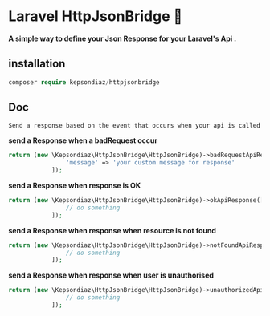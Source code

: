 # Laravel HttpJsonBridge 🌉

**A simple way to define your Json Response for your Laravel's Api .**

## installation

```php
composer require kepsondiaz/httpjsonbridge
```

## Doc
    Send a response based on the event that occurs when your api is called

**send a Response when a badRequest occur**
```php
return (new \Kepsondiaz\HttpJsonBridge\HttpJsonBridge)->badRequestApiResponse([
                'message' => 'your custom message for response'
            ]);
```

**send a Response when response is OK**
```php
return (new \Kepsondiaz\HttpJsonBridge\HttpJsonBridge)->okApiResponse([
                // do something
            ]);
```

**send a Response when response when resource is not found**
```php
return (new \Kepsondiaz\HttpJsonBridge\HttpJsonBridge)->notFoundApiResponse([
                // do something
            ]);
```

**send a Response when response when user is unauthorised**
```php
return (new \Kepsondiaz\HttpJsonBridge\HttpJsonBridge)->unauthorizedApiResponse([
                // do something
            ]);
```